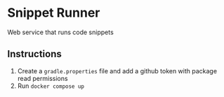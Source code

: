 # Snippet Runner

Web service that runs code snippets

## Instructions

1. Create a `gradle.properties` file and add a github token with package read permissions
2. Run `docker compose up` 